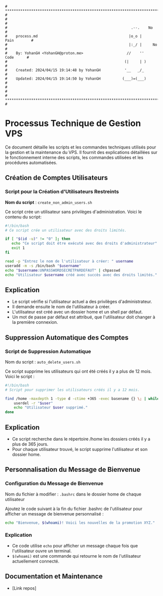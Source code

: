 ```
# **************************************************************************** #
#                                                                              #
#                                                         .--.    No           #
#    process.md                                          |o_o |    Pain        #
#                                                        |:_/ |     No         #
#    By: YohanGH <YohanGH@proton.me>                    //    ''     Code      #
#                                                      (|     | )              #
#    Created: 2024/04/15 19:14:48 by YohanGH           '__   _/_               #
#    Updated: 2024/04/15 19:14:50 by YohanGH          (___)=(___)              #
#                                                                              #
# **************************************************************************** #
```

# Processus Technique de Gestion VPS

Ce document détaille les scripts et les commandes techniques utilisés pour la gestion et la maintenance du VPS. Il fournit des explications détaillées sur le fonctionnement interne des scripts, les commandes utilisées et les procédures automatisées.

## Création de Comptes Utilisateurs

### Script pour la Création d'Utilisateurs Restreints

**Nom du script** : `create_non_admin_users.sh`

Ce script crée un utilisateur sans privilèges d'administration. Voici le contenu du script:

```bash
#!/bin/bash
# Ce script crée un utilisateur avec des droits limités.

if [ "$(id -u)" != "0" ]; then
   echo "Ce script doit être exécuté avec des droits d'administrateur" 1>&2
   exit 1
fi

read -p "Entrez le nom de l'utilisateur à créer: " username
useradd -m -s /bin/bash "$username"
echo "$username:UNPASSWORDSECRETPARDEFAUT" | chpasswd
echo "Utilisateur $username créé avec succès avec des droits limités."
```

## Explication
- Le script vérifie si l'utilisateur actuel a des privilèges d'administrateur.
- Il demande ensuite le nom de l'utilisateur à créer.
- L'utilisateur est créé avec un dossier home et un shell par défaut.
- Un mot de passe par défaut est attribué, que l'utilisateur doit changer à la première connexion.

## Suppression Automatique des Comptes

### Script de Suppression Automatique

Nom du script : `auto_delete_users.sh`

Ce script supprime les utilisateurs qui ont été créés il y a plus de 12 mois. Voici le script :

```bash
#!/bin/bash
# Script pour supprimer les utilisateurs créés il y a 12 mois.

find /home -maxdepth 1 -type d -ctime +365 -exec basename {} \; | while read user; do
    userdel -r "$user"
    echo "Utilisateur $user supprimé."
done
```
## Explication

- Ce script recherche dans le répertoire /home les dossiers créés il y a plus de 365 jours.
- Pour chaque utilisateur trouvé, le script supprime l'utilisateur et son dossier home.

## Personnalisation du Message de Bienvenue

### Configuration du Message de Bienvenue

Nom du fichier à modifier : `.bashrc` dans le dossier home de chaque utilisateur

Ajoutez le code suivant à la fin du fichier .bashrc de l'utilisateur pour afficher un message de bienvenue personnalisé :

```bash
echo "Bienvenue, $(whoami)! Voici les nouvelles de la promotion XYZ."
```

### Explication

- Ce code utilise `echo` pour afficher un message chaque fois que l'utilisateur ouvre un terminal.
- `$(whoami)` est une commande qui retourne le nom de l'utilisateur actuellement connecté.

## Documentation et Maintenance

- [Link repos]
